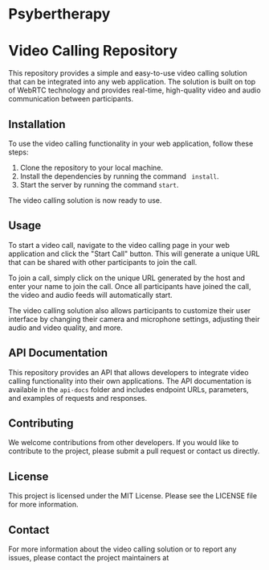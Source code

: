 # Psybertherapy


# Video Calling Repository

This repository provides a simple and easy-to-use video calling solution that can be integrated into any web application. The solution is built on top of WebRTC technology and provides real-time, high-quality video and audio communication between participants.

## Installation

To use the video calling functionality in your web application, follow these steps:

1. Clone the repository to your local machine.
2. Install the dependencies by running the command ` install`.
3. Start the server by running the command `start`.

The video calling solution is now ready to use.

## Usage

To start a video call, navigate to the video calling page in your web application and click the "Start Call" button. This will generate a unique URL that can be shared with other participants to join the call.

To join a call, simply click on the unique URL generated by the host and enter your name to join the call. Once all participants have joined the call, the video and audio feeds will automatically start.

The video calling solution also allows participants to customize their user interface by changing their camera and microphone settings, adjusting their audio and video quality, and more.

## API Documentation

This repository provides an API that allows developers to integrate video calling functionality into their own applications. The API documentation is available in the `api-docs` folder and includes endpoint URLs, parameters, and examples of requests and responses.

## Contributing

We welcome contributions from other developers. If you would like to contribute to the project, please submit a pull request or contact us directly.

## License

This project is licensed under the MIT License. Please see the LICENSE file for more information.

## Contact

For more information about the video calling solution or to report any issues, please contact the project maintainers at 
